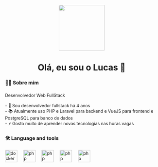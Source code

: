 <div align="center">
  <img height="150" src="https://media.giphy.com/media/M9gbBd9nbDrOTu1Mqx/giphy.gif"  />
</div>

###


<h1 align="center">Olá, eu sou o Lucas 👋</h1>

###

<h3 align="left">👩‍💻  Sobre mim</h3>

###

<p align="left">Desenvolvedor Web FullStack<br><br>- 🔭 Sou desenvolvedor fullstack há 4 anos<br>- 📚 Atualmente uso PHP e Laravel para backend e VueJS para frontend e PostgreSQL para banco de dados<br>- ⚡ Gosto muito de aprender novas tecnologias nas horas vagas</p>

###

<h3 align="left">🛠 Language and tools</h3>

###

<div align="left">
  <img src="https://cdn.jsdelivr.net/gh/devicons/devicon/icons/docker/docker-plain-wordmark.svg" height="40" alt="docker logo"  />
  <img width="12" />
  <img src="https://cdn.jsdelivr.net/gh/devicons/devicon/icons/php/php-original.svg" height="40" alt="php"  />
  <img width="12" />
  <img src="https://cdn.jsdelivr.net/gh/devicons/devicon/icons/laravel/laravel-line-wordmark.svg" height="40" alt="php"  />
  <img width="12" />
  <img src="https://cdn.jsdelivr.net/gh/devicons/devicon/icons/vuejs/vuejs-original-wordmark.svg" height="40" alt="php"  />
  <img width="12" />
  <img src="https://cdn.jsdelivr.net/gh/devicons/devicon/icons/postgresql/postgresql-original-wordmark.svg" height="40" alt="php"  />
</div>
